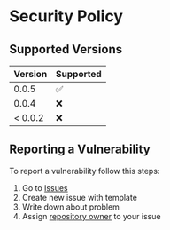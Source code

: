 # Security Policy

## Supported Versions

| Version | Supported          |
|---------|--------------------|
| 0.0.5   | :white_check_mark: |
| 0.0.4   | :x:                |
| < 0.0.2 | :x:                |

## Reporting a Vulnerability

To report a vulnerability follow this steps:
1. Go to [Issues](https://github.com/stbestichhh/lcs-cloud-storage-server/issues)
2. Create new issue with template
3. Write down about problem
4. Assign [repository owner](https://github.com/stbestichhh) to your issue
